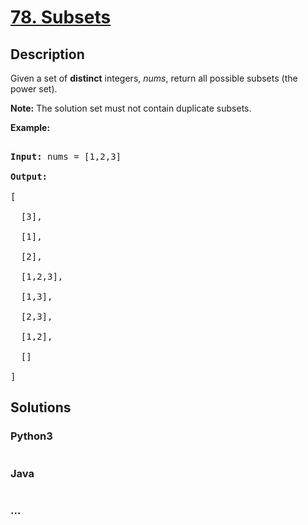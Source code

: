 # [78. Subsets](https://leetcode.com/problems/subsets)

## Description
<p>Given a set of <strong>distinct</strong> integers, <em>nums</em>, return all possible subsets (the power set).</p>



<p><strong>Note:</strong> The solution set must not contain duplicate subsets.</p>



<p><strong>Example:</strong></p>



<pre>

<strong>Input:</strong> nums = [1,2,3]

<strong>Output:</strong>

[

  [3],

&nbsp; [1],

&nbsp; [2],

&nbsp; [1,2,3],

&nbsp; [1,3],

&nbsp; [2,3],

&nbsp; [1,2],

&nbsp; []

]</pre>




## Solutions


<!-- tabs:start -->

### **Python3**

```python

```

### **Java**

```java

```

### **...**
```

```

<!-- tabs:end -->